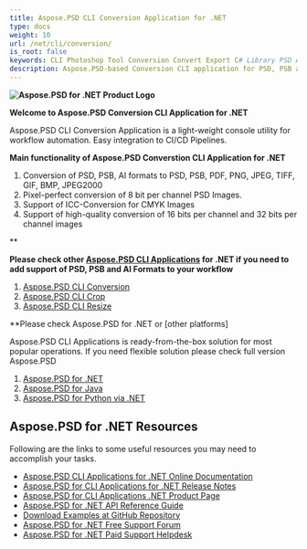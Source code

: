 ```yaml
---
title: Aspose.PSD CLI Conversion Application for .NET
type: docs
weight: 10
url: /net/cli/conversion/
is_root: false
keywords: CLI Photoshop Tool Conversion Convert Export C# Library PSD API
description: Aspose.PSD-based Conversion CLI application for PSD, PSB and AI File Formats. No-code CI/CD Automation. Supports conversion from PSD, PSB, AI export to PDF, TIFF, JPEG, JPEG2000, PNG, GIF and BMP. It does not require Adobe Photoshop or Adobe Illustrator to be installed and can be run from console without additional code.
---
```


**![Aspose.PSD for .NET Product Logo](home_1.png)**

**Welcome to Aspose.PSD Conversion CLI Application for .NET**

Aspose.PSD CLI Conversion Application is a light-weight console utility for workflow automation. Easy integration to CI/CD Pipelines.

**Main functionality of Aspose.PSD Converstion CLI Application for .NET**

1. Conversion of PSD, PSB, AI formats to PSD, PSB, PDF, PNG, JPEG, TIFF, GIF, BMP, JPEG2000
2. Pixel-perfect conversion of 8 bit per channel PSD Images.
3. Support of ICC-Conversion for CMYK Images
4. Support of high-quality conversion of 16 bits per channel and 32 bits per channel images

**

**Please check other [Aspose.PSD CLI Applications](https://docs.aspose.com/psd/net/cli) for .NET if you need to add support of PSD, PSB and AI Formats to your workflow**

1. [Aspose.PSD CLI Conversion](/psd/net/cli/conversion)
2. [Aspose.PSD CLI Crop](/psd/net/cli/crop)
3. [Aspose.PSD CLI Resize](/psd/net/cli/resize)

**Please check Aspose.PSD for .NET or [other platforms]

Aspose.PSD CLI Applications is ready-from-the-box solution for most popular operations. If you need flexible solution please check full version Aspose.PSD

1. [Aspose.PSD for .NET](https://releases.aspose.com/psd/net/)
2. [Aspose.PSD for Java](https://releases.aspose.com/psd/java/) 
3. [Aspose.PSD for Python via .NET](https://releases.aspose.com/psd/python-net/)

## **Aspose.PSD for .NET Resources**

Following are the links to some useful resources you may need to accomplish your tasks.

- [Aspose.PSD CLI Applications for .NET Online Documentation](/psd/net/cli/conversion)
- [Aspose.PSD for CLI Applications for .NET Release Notes](/psd/net/cli/conversion/release-notes/)
- [Aspose.PSD for CLI Applications .NET Product Page](https://products.aspose.com/psd/net/cli)
- [Aspose.PSD for .NET API Reference Guide](https://reference.aspose.com/net/psd)
- [Download Examples at GitHub Repository](https://github.com/aspose-psd/CLI-Applications)
- [Aspose.PSD for .NET Free Support Forum](https://forum.aspose.com/c/psd)
- [Aspose.PSD for .NET Paid Support Helpdesk](https://helpdesk.aspose.com/)
